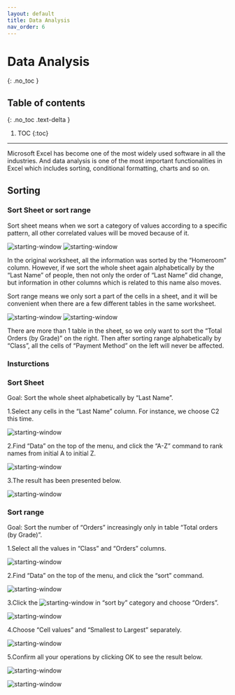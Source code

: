 ```yaml
---
layout: default
title: Data Analysis
nav_order: 6
---
```


# Data Analysis
{: .no_toc }


## Table of contents
{: .no_toc .text-delta }

1. TOC
{:toc}

---
Microsoft Excel has become one of the most widely used software in all the industries. And data analysis is one of the most important functionalities in Excel which includes sorting, conditional formatting, charts and so on.

## Sorting

### Sort Sheet or sort range

Sort sheet means when we sort a category of values according to a specific pattern, all other correlated values will be moved because of it.

![starting-window](https://github.com/Ryanwo1/Rykyha/blob/gh-pages/assets/images/data-analysis-image1.pngraw=true "starting window")
![starting-window](https://github.com/Ryanwo1/Rykyha/blob/gh-pages/assets/images/data-analysis-image2.pngraw=true "starting window")

In the original worksheet, all the information was sorted by the “Homeroom” column. However, if we sort the whole sheet again alphabetically by the “Last Name” of people, then not only the order of “Last Name” did change, but information in other columns which is related to this name also moves. 

Sort range means we only sort a part of the cells in a sheet, and it will be convenient when there are a few different tables in the same worksheet. 

![starting-window](https://github.com/Ryanwo1/Rykyha/blob/gh-pages/assets/images/data-analysis-image3.pngraw=true "starting window")
![starting-window](https://github.com/Ryanwo1/Rykyha/blob/gh-pages/assets/images/data-analysis-image4.pngraw=true "starting window")

There are more than 1 table in the sheet, so we only want to sort the “Total Orders (by Grade)” on the right. Then after sorting range alphabetically by “Class”, all the cells of “Payment Method” on the left will never be affected. 

### Insturctions
### Sort Sheet

Goal: Sort the whole sheet alphabetically by “Last Name”.

1.Select any cells in the “Last Name” column. For instance, we choose C2 this time.

![starting-window](https://github.com/Ryanwo1/Rykyha/blob/gh-pages/assets/images/data-analysis-image5.pngraw=true "starting window")

2.Find “Data” on the top of the menu, and click the “A-Z” command to rank names from initial A to initial Z. 

![starting-window](https://github.com/Ryanwo1/Rykyha/blob/gh-pages/assets/images/data-analysis-image6.pngraw=true "starting window")
 
3.The result has been presented below. 

![starting-window](https://github.com/Ryanwo1/Rykyha/blob/gh-pages/assets/images/data-analysis-image7.pngraw=true "starting window")

### Sort range

Goal: Sort the number of “Orders” increasingly only in table “Total orders (by Grade)”.

1.Select all the values in “Class” and “Orders” columns. 

![starting-window](https://github.com/Ryanwo1/Rykyha/blob/gh-pages/assets/images/data-analysis-image8.pngraw=true "starting window")

2.Find “Data” on the top of the menu, and click the “sort” command. 

![starting-window](https://github.com/Ryanwo1/Rykyha/blob/gh-pages/assets/images/data-analysis-image9.pngraw=true "starting window")

3.Click the ![starting-window](https://github.com/Ryanwo1/Rykyha/blob/gh-pages/assets/images/data-analysis-image4.pngraw=true "starting window") in “sort by” category and choose “Orders”. 

![starting-window](https://github.com/Ryanwo1/Rykyha/blob/gh-pages/assets/images/data-analysis-image11.pngraw=true "starting window")

4.Choose “Cell values” and “Smallest to Largest” separately. 

![starting-window](https://github.com/Ryanwo1/Rykyha/blob/gh-pages/assets/images/data-analysis-image12.pngraw=true "starting window")

5.Confirm all your operations by clicking OK to see the result below. 

![starting-window](https://github.com/Ryanwo1/Rykyha/blob/gh-pages/assets/images/data-analysis-image13.pngraw=true "starting window")

![starting-window](https://github.com/Ryanwo1/Rykyha/blob/gh-pages/assets/images/data-analysis-image14.pngraw=true "starting window")

